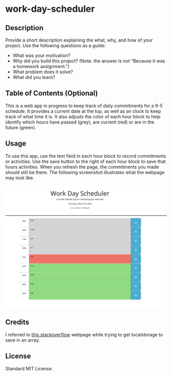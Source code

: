 # work-day-scheduler

## Description

Provide a short description explaining the what, why, and how of your project. Use the following questions as a guide:

- What was your motivation?
- Why did you build this project? (Note: the answer is not "Because it was a homework assignment.")
- What problem does it solve?
- What did you learn?

## Table of Contents (Optional)

This is a web app in progress to keep track of daily commitments for a 9-5 schedule. It provides a current date at the top, as well as an clock to keep track of what time it is. It also adjusts the color of each hour block to help identify which hours have passed (grey), are current (red) or are in the future (green).


## Usage

To use this app, use the text field in each hour block to record commitments or activities. Use the save button to the right of each hour block to save that hours activities. When you refresh the page, the commitments you made should still be there. The following screenshot illustrates what the webpage may look like.


![screenshot of webpage](./images/workschedule.png)


## Credits

I referred to [this stackoverflow](https://stackoverflow.com/questions/19635077/adding-objects-to-array-in-localstorage) webpage while trying to get localstorage to save in an array.

## License

Standard MIT License.
